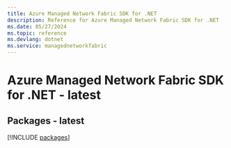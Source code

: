 ```yaml
---
title: Azure Managed Network Fabric SDK for .NET
description: Reference for Azure Managed Network Fabric SDK for .NET
ms.date: 05/27/2024
ms.topic: reference
ms.devlang: dotnet
ms.service: managednetworkfabric
---
```

# Azure Managed Network Fabric SDK for .NET - latest
## Packages - latest
[!INCLUDE [packages](managed-network-fabric-index.md)]